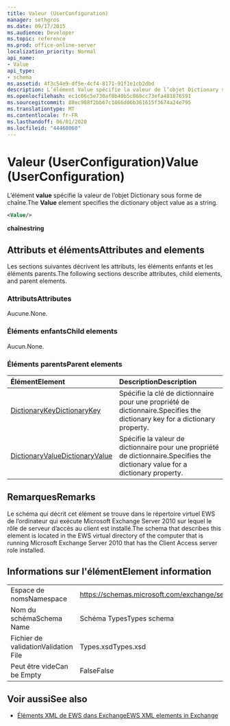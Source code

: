 ```yaml
---
title: Valeur (UserConfiguration)
manager: sethgros
ms.date: 09/17/2015
ms.audience: Developer
ms.topic: reference
ms.prod: office-online-server
localization_priority: Normal
api_name:
- Value
api_type:
- schema
ms.assetid: 4f3c54e9-df5e-4cf4-8171-91f1e1cb2dbd
description: L’élément Value spécifie la valeur de l’objet Dictionary sous forme de chaîne.
ms.openlocfilehash: ec1c06c5e730af8b40b5c868cc73efa481876591
ms.sourcegitcommit: 88ec988f2bb67c1866d06b361615f3674a24e795
ms.translationtype: MT
ms.contentlocale: fr-FR
ms.lasthandoff: 06/01/2020
ms.locfileid: "44468060"
---
```

# <a name="value-userconfiguration"></a><span data-ttu-id="050ac-103">Valeur (UserConfiguration)</span><span class="sxs-lookup"><span data-stu-id="050ac-103">Value (UserConfiguration)</span></span>

<span data-ttu-id="050ac-104">L’élément **value** spécifie la valeur de l’objet Dictionary sous forme de chaîne.</span><span class="sxs-lookup"><span data-stu-id="050ac-104">The **Value** element specifies the dictionary object value as a string.</span></span> 
  
```xml
<Value/>
```

<span data-ttu-id="050ac-105">**chaîne**</span><span class="sxs-lookup"><span data-stu-id="050ac-105">**string**</span></span>

## <a name="attributes-and-elements"></a><span data-ttu-id="050ac-106">Attributs et éléments</span><span class="sxs-lookup"><span data-stu-id="050ac-106">Attributes and elements</span></span>

<span data-ttu-id="050ac-107">Les sections suivantes décrivent les attributs, les éléments enfants et les éléments parents.</span><span class="sxs-lookup"><span data-stu-id="050ac-107">The following sections describe attributes, child elements, and parent elements.</span></span>
  
### <a name="attributes"></a><span data-ttu-id="050ac-108">Attributs</span><span class="sxs-lookup"><span data-stu-id="050ac-108">Attributes</span></span>

<span data-ttu-id="050ac-109">Aucune.</span><span class="sxs-lookup"><span data-stu-id="050ac-109">None.</span></span>
  
### <a name="child-elements"></a><span data-ttu-id="050ac-110">Éléments enfants</span><span class="sxs-lookup"><span data-stu-id="050ac-110">Child elements</span></span>

<span data-ttu-id="050ac-111">Aucun.</span><span class="sxs-lookup"><span data-stu-id="050ac-111">None.</span></span>
  
### <a name="parent-elements"></a><span data-ttu-id="050ac-112">Éléments parents</span><span class="sxs-lookup"><span data-stu-id="050ac-112">Parent elements</span></span>

|<span data-ttu-id="050ac-113">**Élément**</span><span class="sxs-lookup"><span data-stu-id="050ac-113">**Element**</span></span>|<span data-ttu-id="050ac-114">**Description**</span><span class="sxs-lookup"><span data-stu-id="050ac-114">**Description**</span></span>|
|:-----|:-----|
|[<span data-ttu-id="050ac-115">DictionaryKey</span><span class="sxs-lookup"><span data-stu-id="050ac-115">DictionaryKey</span></span>](dictionarykey.md) <br/> |<span data-ttu-id="050ac-116">Spécifie la clé de dictionnaire pour une propriété de dictionnaire.</span><span class="sxs-lookup"><span data-stu-id="050ac-116">Specifies the dictionary key for a dictionary property.</span></span>  <br/> |
|[<span data-ttu-id="050ac-117">DictionaryValue</span><span class="sxs-lookup"><span data-stu-id="050ac-117">DictionaryValue</span></span>](dictionaryvalue.md) <br/> |<span data-ttu-id="050ac-118">Spécifie la valeur de dictionnaire pour une propriété de dictionnaire.</span><span class="sxs-lookup"><span data-stu-id="050ac-118">Specifies the dictionary value for a dictionary property.</span></span>  <br/> |
   
## <a name="remarks"></a><span data-ttu-id="050ac-119">Remarques</span><span class="sxs-lookup"><span data-stu-id="050ac-119">Remarks</span></span>

<span data-ttu-id="050ac-120">Le schéma qui décrit cet élément se trouve dans le répertoire virtuel EWS de l’ordinateur qui exécute Microsoft Exchange Server 2010 sur lequel le rôle de serveur d’accès au client est installé.</span><span class="sxs-lookup"><span data-stu-id="050ac-120">The schema that describes this element is located in the EWS virtual directory of the computer that is running Microsoft Exchange Server 2010 that has the Client Access server role installed.</span></span>
  
## <a name="element-information"></a><span data-ttu-id="050ac-121">Informations sur l'élément</span><span class="sxs-lookup"><span data-stu-id="050ac-121">Element information</span></span>

|||
|:-----|:-----|
|<span data-ttu-id="050ac-122">Espace de noms</span><span class="sxs-lookup"><span data-stu-id="050ac-122">Namespace</span></span>  <br/> |https://schemas.microsoft.com/exchange/services/2006/types  <br/> |
|<span data-ttu-id="050ac-123">Nom du schéma</span><span class="sxs-lookup"><span data-stu-id="050ac-123">Schema Name</span></span>  <br/> |<span data-ttu-id="050ac-124">Schéma Types</span><span class="sxs-lookup"><span data-stu-id="050ac-124">Types schema</span></span>  <br/> |
|<span data-ttu-id="050ac-125">Fichier de validation</span><span class="sxs-lookup"><span data-stu-id="050ac-125">Validation File</span></span>  <br/> |<span data-ttu-id="050ac-126">Types.xsd</span><span class="sxs-lookup"><span data-stu-id="050ac-126">Types.xsd</span></span>  <br/> |
|<span data-ttu-id="050ac-127">Peut être vide</span><span class="sxs-lookup"><span data-stu-id="050ac-127">Can be Empty</span></span>  <br/> |<span data-ttu-id="050ac-128">False</span><span class="sxs-lookup"><span data-stu-id="050ac-128">False</span></span>  <br/> |
   
## <a name="see-also"></a><span data-ttu-id="050ac-129">Voir aussi</span><span class="sxs-lookup"><span data-stu-id="050ac-129">See also</span></span>

- [<span data-ttu-id="050ac-130">Éléments XML de EWS dans Exchange</span><span class="sxs-lookup"><span data-stu-id="050ac-130">EWS XML elements in Exchange</span></span>](ews-xml-elements-in-exchange.md)


